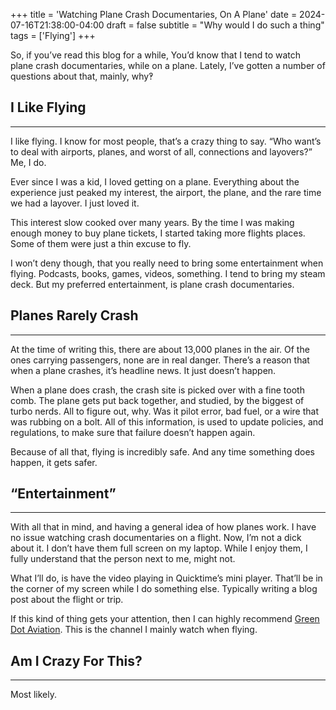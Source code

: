 +++
title = 'Watching Plane Crash Documentaries, On A Plane'
date = 2024-07-16T21:38:00-04:00
draft = false
subtitle = "Why would I do such a thing"
tags = ['Flying']
+++

So, if you’ve read this blog for a while, You’d know that I tend to watch plane crash documentaries, while on a plane. Lately, I’ve gotten a number of questions about that, mainly, why‽

## I Like Flying
---

I like flying. I know for most people, that’s a crazy thing to say. “Who want’s to deal with airports, planes, and worst of all, connections and layovers?” Me, I do.

Ever since I was a kid, I loved getting on a plane. Everything about the experience just peaked my interest, the airport, the plane, and the rare time we had a layover. I just loved it.

This interest slow cooked over many years. By the time I was making enough money to buy plane tickets, I started taking more flights places. Some of them were just a thin excuse to fly.

I won’t deny though, that you really need to bring some entertainment when flying. Podcasts, books, games, videos, something. I tend to bring my steam deck. But my preferred entertainment, is plane crash documentaries.

## Planes Rarely Crash
---

At the time of writing this, there are about 13,000 planes in the air. Of the ones carrying passengers, none are in real danger. There’s a reason that when a plane crashes, it’s headline news. It just doesn’t happen.

When a plane does crash, the crash site is picked over with a fine tooth comb. The plane gets put back together, and studied, by the biggest of turbo nerds. All to figure out, why. Was it pilot error, bad fuel, or a wire that was rubbing on a bolt. All of this information, is used to update policies, and regulations, to make sure that failure doesn’t happen again.

Because of all that, flying is incredibly safe. And any time something does happen, it gets safer.

## “Entertainment”
---

With all that in mind, and having a general idea of how planes work. I have no issue watching crash documentaries on a flight. Now, I’m not a dick about it. I don’t have them full screen on my laptop. While I enjoy them, I fully understand that the person next to me, might not.

What I’ll do, is have the video playing in Quicktime’s mini player. That’ll be in the corner of my screen while I do something else. Typically writing a blog post about the flight or trip.

If this kind of thing gets your attention, then I can highly recommend [Green Dot Aviation](https://www.youtube.com/@GreenDotAviation/videos). This is the channel I mainly watch when flying.

## Am I Crazy For This?
---

Most likely.